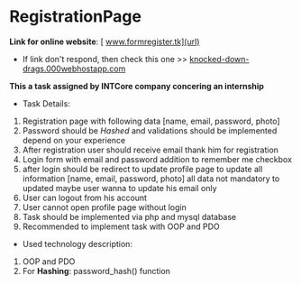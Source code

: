 # RegistrationPage

**Link for online website**: [ www.formregister.tk](url)

- If link don't respond, then check this one >> [knocked-down-drags.000webhostapp.com](url)

**This a task assigned by INTCore company concering an internship**

- Task Details:

1. Registration page with following data [name, email, password, photo]
2. Password should be *Hashed* and validations should be implemented depend on your experience
3. After registration user should receive email thank him for registration
4. Login form with email and password addition to remember me checkbox
5. after login should be redirect to update profile page to update all information [name, email, password, photo] all data not mandatory to updated maybe user wanna to update his email only 
6. User can logout from his account 
7. User cannot open profile page without login 
8. Task should be implemented via php and mysql database
9. Recommended to implement task with OOP and PDO

- Used technology description:

1. OOP and PDO
2. For **Hashing**: password_hash() function
